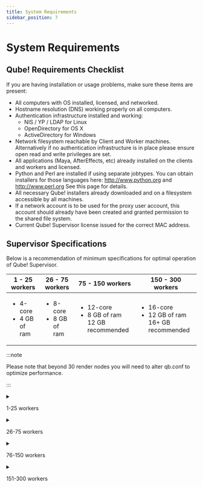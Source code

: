 ```yaml
---
title: System Requirements 
sidebar_position: 7
---
```


# System Requirements 

## Qube! Requirements Checklist

If you are having installation or usage problems, make sure these items are present:

-	All computers with OS installed, licensed, and networked.
-	Hostname resolution (DNS) working properly on all computers.
-	Authentication infrastructure installed and working:
	-	NIS / YP / LDAP for Linux
	-	OpenDirectory for OS X
	-	ActiveDirectory for Windows
-	Network filesystem reachable by Client and Worker machines. Alternatively if no authentication infrastructure is in place please ensure open read and write privileges are set.
-	All applications (Maya, AfterEffects, etc) already installed on the clients and workers and licensed.
-	Python and Perl are installed if using separate jobtypes. You can obtain installers for those languages here: http://www.python.org and http://www.perl.org See this page for details.
-	All necessary Qube! installers already downloaded and on a filesystem accessible by all machines.
-	If a network account is to be used for the proxy user account, this account should already have been created and granted permission to the shared file system.
-	Current Qube! Supervisor license issued for the correct MAC address.

## Supervisor Specifications

Below is a recommendation of minimum specifications for optimal operation of Qube! Supervisor.

| 1 - 25 workers | 26 - 75 workers | 75 - 150 workers | 150 - 300 workers |
| ---            | ---             | ---              | ---               |
| <ul><li>4-core</li><li>4 GB of ram</li></ul> | <ul><li>8-core</li><li>8 GB of ram</li></ul> | <ul><li>12-core</li><li>8 GB of ram<br />12 GB recommended</li></ul> | <ul><li>16-core</li><li>12 GB of ram<br />16+ GB recommended</li></ul> |

:::note

Please note that beyond 30 render nodes you will need to alter qb.conf to optimize performance.

:::

<details>

<summary>

1-25 workers

</summary>

```
#================================================================================
#  Example qb.conf settings for a supervisor managing between 1-25 workers
#================================================================================
# This is not meant as a complete qb.conf, these are only the settings which
# should ~differ~ from the defaults.
#================================================================================

# the upper bound on the number of supervisor processes
supervisor_max_threads = 100    

# the lower bound on the number of supervisor processes
supervisor_idle_threads = 10    

# the number of transactions a single supervisor process will handle before it retires
supervisor_max_clients = 256    

# global supervisor configuration parameters
#
# "host_recontact" (enable supervisor to recontact host marked DOWN)
# "heartbeat_monitor" (enable supervisor to track hosts using worker heartbeat packets)
# "remove_logs" (enable log removal after job removed)
# "running_monitor" (enable the Supervisor to track running jobs more actively)
#
supervisor_flags = host_recontact,heartbeat_monitor,running_monitor,remove_logs
```

</details>

<details>

<summary>

26-75 workers

</summary>

```
#================================================================================
#  Example qb.conf settings for a supervisor managing between 26-75 workers
#================================================================================
# This is not meant as a complete qb.conf, these are only the settings which
# should ~differ~ from the defaults.
#================================================================================

# the upper bound on the number of supervisor processes
supervisor_max_threads = 100    

# the lower bound on the number of supervisor processes
supervisor_idle_threads = 25    

# the number of transactions a single supervisor process will handle before it retires
supervisor_max_clients = 256    

# global supervisor configuration parameters
#
# "host_recontact" (enable supervisor to recontact host marked DOWN)
# "heartbeat_monitor" (enable supervisor to track hosts using worker heartbeat packets)
# "remove_logs" (enable log removal after job removed)
# "running_monitor" (enable the Supervisor to track running jobs more actively)
#
supervisor_flags = host_recontact,heartbeat_monitor,running_monitor
```

</details>

<details>

<summary>

76-150 workers

</summary>

```
#================================================================================
#  Example qb.conf settings for a supervisor managing between 76-150 workers
#================================================================================
# This is not meant as a complete qb.conf, these are only the settings which
# should ~differ~ from the defaults.
#
# As well, please contact PipelineFX technical support if you need help tuning
# your MySQL server to support a farm of this size. 
#================================================================================

# the upper bound on the number of supervisor processes
supervisor_max_threads = 200

# the lower bound on the number of supervisor processes
supervisor_idle_threads = 30

# the number of transactions a single supervisor process will handle before it retires
supervisor_max_clients = 256    

# global supervisor configuration parameters
#
# "host_recontact" (enable supervisor to recontact host marked DOWN)
# "heartbeat_monitor" (enable supervisor to track hosts using worker heartbeat packets)
# "remove_logs" (enable log removal after job removed)
# "running_monitor" (enable the Supervisor to track running jobs more actively)
#
supervisor_flags = host_recontact,heartbeat_monitor,running_monitor
```

</details>

<details>

<summary>

151-300 workers

</summary>

```
#================================================================================
#  Example qb.conf settings for a supervisor managing between 151-300 workers
#================================================================================
# This is not meant as a complete qb.conf, these are only the settings which
# should ~differ~ from the defaults.
#
# As well, please contact PipelineFX technical support if you need help tuning
# your MySQL server to support a farm of this size. 
#================================================================================

# the upper bound on the number of supervisor processes
supervisor_max_threads = 250

# the lower bound on the number of supervisor processes
supervisor_idle_threads = 50

# the number of transactions a single supervisor process will handle before it retires
supervisor_max_clients = 256    

# global supervisor configuration parameters
#
# "host_recontact" (enable supervisor to recontact host marked DOWN)
# "heartbeat_monitor" (enable supervisor to track hosts using worker heartbeat packets)
# "remove_logs" (enable log removal after job removed)
# "running_monitor" (enable the Supervisor to track running jobs more actively)
#
supervisor_flags = host_recontact,heartbeat_monitor,running_monitor
```

</details>
